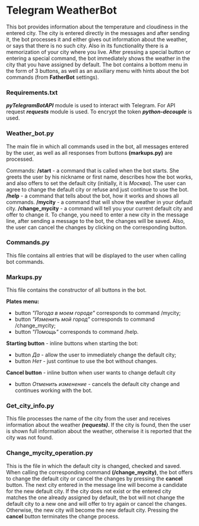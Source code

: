 # Telegram WeatherBot
This bot provides information about the temperature and cloudiness in the entered city. The city is entered directly in the messages and after sending it, the bot processes it and either gives out information about the weather, or says that there is no such city. Also in its functionality there is a memorization of your city where you live. After pressing a special button or entering a special command, the bot immediately shows the weather in the city that you have assigned by default. The bot contains a bottom menu in the form of 3 buttons, as well as an auxiliary menu with hints about the bot commands (from **FatherBot** settings).

### Requirements.txt
***pyTelegramBotAPI*** module is used to interact with Telegram. For API request ***requests*** module is used. To encrypt the token ***python-decouple*** is used.

### Weather_bot.py
The main file in which all commands used in the bot, all messages entered by the user, as well as all responses from buttons **(markups.py)** are processed.

Commands:
**/start** - a command that is called when the bot starts. She greets the user by his nickname or first name, describes how the bot works, and also offers to set the default city (initially, it is *Москва*). The user can agree to change the default city or refuse and just continue to use the bot.
**/help** - a command that tells about the bot, how it works and shows all commands.
**/mycity** - a command that will show the weather in your default city.
**/change_mycity** - a command will tell you your current default city and offer to change it. To change, you need to enter a new city in the message line, after sending a message to the bot, the changes will be saved. Also, the user can cancel the changes by clicking on the corresponding button.

### Commands.py
This file contains all entries that will be displayed to the user when calling bot commands.

### Markups.py
This file contains the constructor of all buttons in the bot.

**Plates menu:**
+ button *"Погода в моем городе"* corresponds to command /mycity;
+ button *"Изменить мой город"* corresponds to command /change_mycity;
+ button *"Помощь"* corresponds to command /help.

**Starting button** - inline buttons when starting the bot:
+ button *Да* - allow the user to immediately change the default city;
+ button *Нет* - just continue to use the bot without changes.

**Cancel button** - inline button when user wants to change default city
+ button *Отменить изменение* - cancels the default city change and continues working with the bot.

### Get_city_info.py
This file processes the name of the city from the user and receives information about the weather ***(requests)***. If the city is found, then the user is shown full information about the weather, otherwise it is reported that the city was not found.

### Change_mycity_operation.py
This is the file in which the default city is changed, checked and saved.
When calling the corresponding command **(/change_mycity)**, the bot offers to change the default city or cancel the changes by pressing the **cancel** button. The next city entered in the message line will become a candidate for the new default city. If the city does not exist or the entered city matches the one already assigned by default, the bot will not change the default city to a new one and will offer to try again or cancel the changes. Otherwise, the new city will become the new default city.
Pressing the **cancel** button terminates the change process.
